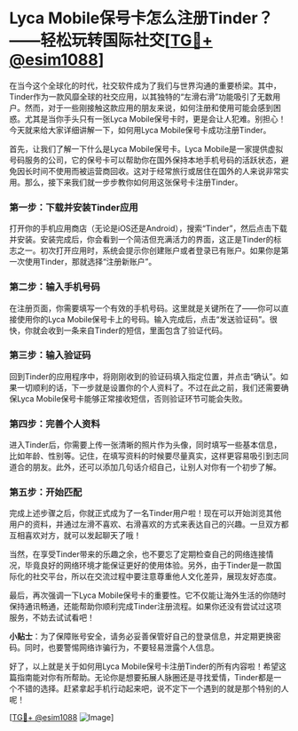 # Lyca Mobile保号卡怎么注册Tinder？——轻松玩转国际社交[[TG💪+ @esim1088](https://t.me/s/esim1088)]

在当今这个全球化的时代，社交软件成为了我们与世界沟通的重要桥梁。其中，Tinder作为一款风靡全球的社交应用，以其独特的“左滑右滑”功能吸引了无数用户。然而，对于一些刚接触这款应用的朋友来说，如何注册和使用可能会感到困惑。尤其是当你手头只有一张Lyca Mobile保号卡时，更是会让人犯难。别担心！今天就来给大家详细讲解一下，如何用Lyca Mobile保号卡成功注册Tinder。

首先，让我们了解一下什么是Lyca Mobile保号卡。Lyca Mobile是一家提供虚拟号码服务的公司，它的保号卡可以帮助你在国外保持本地手机号码的活跃状态，避免因长时间不使用而被运营商回收。这对于经常旅行或居住在国外的人来说非常实用。那么，接下来我们就一步步教你如何用这张保号卡注册Tinder。

### 第一步：下载并安装Tinder应用

打开你的手机应用商店（无论是iOS还是Android），搜索“Tinder”，然后点击下载并安装。安装完成后，你会看到一个简洁但充满活力的界面，这正是Tinder的标志之一。初次打开应用时，系统会提示你创建账户或者登录已有账户。如果你是第一次使用Tinder，那就选择“注册新账户”。

### 第二步：输入手机号码

在注册页面，你需要填写一个有效的手机号码。这里就是关键所在了——你可以直接使用你的Lyca Mobile保号卡上的号码。输入完成后，点击“发送验证码”。很快，你就会收到一条来自Tinder的短信，里面包含了验证代码。

### 第三步：输入验证码

回到Tinder的应用程序中，将刚刚收到的验证码填入指定位置，并点击“确认”。如果一切顺利的话，下一步就是设置你的个人资料了。不过在此之前，我们还需要确保Lyca Mobile保号卡能够正常接收短信，否则验证环节可能会失败。

### 第四步：完善个人资料

进入Tinder后，你需要上传一张清晰的照片作为头像，同时填写一些基本信息，比如年龄、性别等。记住，在填写资料的时候要尽量真实，这样更容易吸引到志同道合的朋友。此外，还可以添加几句话介绍自己，让别人对你有一个初步了解。

### 第五步：开始匹配

完成上述步骤之后，你就正式成为了一名Tinder用户啦！现在可以开始浏览其他用户的资料，并通过左滑不喜欢、右滑喜欢的方式来表达自己的兴趣。一旦双方都互相喜欢对方，就可以发起聊天了哦！

当然，在享受Tinder带来的乐趣之余，也不要忘了定期检查自己的网络连接情况，毕竟良好的网络环境才能保证更好的使用体验。另外，由于Tinder是一款国际化的社交平台，所以在交流过程中要注意尊重他人文化差异，展现友好态度。

最后，再次强调一下Lyca Mobile保号卡的重要性。它不仅能让海外生活的你随时保持通讯畅通，还能帮助你顺利完成Tinder注册流程。如果你还没有尝试过这项服务，不妨去试试看吧！

**小贴士**：为了保障账号安全，请务必妥善保管好自己的登录信息，并定期更换密码。同时，也要警惕网络诈骗行为，不要轻易泄露个人信息。

好了，以上就是关于如何用Lyca Mobile保号卡注册Tinder的所有内容啦！希望这篇指南能对你有所帮助。无论你是想要拓展人脉圈还是寻找爱情，Tinder都是一个不错的选择。赶紧拿起手机行动起来吧，说不定下一个遇到的就是那个特别的人呢！

[[TG💪+ @esim1088](https://t.me/s/esim1088) ![Image](https://i.postimg.cc/4NQfJmqS/Snipaste-2025-05-13-00-14-12.png)]